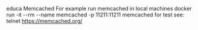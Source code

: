 educa
Memcached
For example run memcached in local machines
docker run -it --rm --name memcached -p 11211:11211 memcached
for test see:
telnet
https://memcached.org/
